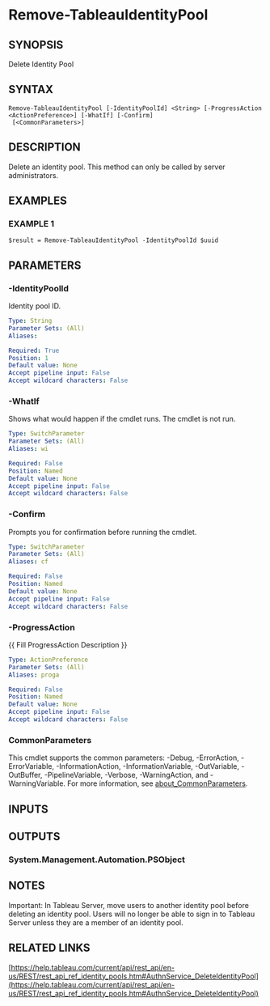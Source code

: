 # Remove-TableauIdentityPool

## SYNOPSIS
Delete Identity Pool

## SYNTAX

```
Remove-TableauIdentityPool [-IdentityPoolId] <String> [-ProgressAction <ActionPreference>] [-WhatIf] [-Confirm]
 [<CommonParameters>]
```

## DESCRIPTION
Delete an identity pool.
This method can only be called by server administrators.

## EXAMPLES

### EXAMPLE 1
```
$result = Remove-TableauIdentityPool -IdentityPoolId $uuid
```

## PARAMETERS

### -IdentityPoolId
Identity pool ID.

```yaml
Type: String
Parameter Sets: (All)
Aliases:

Required: True
Position: 1
Default value: None
Accept pipeline input: False
Accept wildcard characters: False
```

### -WhatIf
Shows what would happen if the cmdlet runs.
The cmdlet is not run.

```yaml
Type: SwitchParameter
Parameter Sets: (All)
Aliases: wi

Required: False
Position: Named
Default value: None
Accept pipeline input: False
Accept wildcard characters: False
```

### -Confirm
Prompts you for confirmation before running the cmdlet.

```yaml
Type: SwitchParameter
Parameter Sets: (All)
Aliases: cf

Required: False
Position: Named
Default value: None
Accept pipeline input: False
Accept wildcard characters: False
```

### -ProgressAction
{{ Fill ProgressAction Description }}

```yaml
Type: ActionPreference
Parameter Sets: (All)
Aliases: proga

Required: False
Position: Named
Default value: None
Accept pipeline input: False
Accept wildcard characters: False
```

### CommonParameters
This cmdlet supports the common parameters: -Debug, -ErrorAction, -ErrorVariable, -InformationAction, -InformationVariable, -OutVariable, -OutBuffer, -PipelineVariable, -Verbose, -WarningAction, and -WarningVariable. For more information, see [about_CommonParameters](http://go.microsoft.com/fwlink/?LinkID=113216).

## INPUTS

## OUTPUTS

### System.Management.Automation.PSObject
## NOTES
Important: In Tableau Server, move users to another identity pool before deleting an identity pool.
Users will no longer be able to sign in to Tableau Server unless they are a member of an identity pool.

## RELATED LINKS

[https://help.tableau.com/current/api/rest_api/en-us/REST/rest_api_ref_identity_pools.htm#AuthnService_DeleteIdentityPool](https://help.tableau.com/current/api/rest_api/en-us/REST/rest_api_ref_identity_pools.htm#AuthnService_DeleteIdentityPool)

